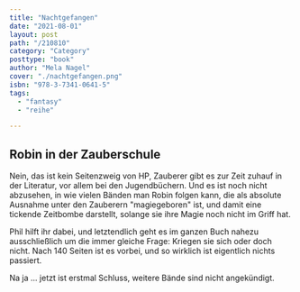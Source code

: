 ```yaml
---
title: "Nachtgefangen"
date: "2021-08-01"
layout: post
path: "/210810"
category: "Category"
posttype: "book"
author: "Mela Nagel"
cover: "./nachtgefangen.png"
isbn: "978-3-7341-0641-5"
tags:
  - "fantasy"
  - "reihe"

---
```

## Robin in der Zauberschule

Nein, das ist kein Seitenzweig von HP, Zauberer gibt es zur Zeit zuhauf in der Literatur, vor allem bei den Jugendbüchern. Und es ist noch nicht abzusehen, in wie vielen Bänden man Robin folgen kann, die als absolute Ausnahme unter den Zauberern "magiegeboren" ist, und damit eine tickende Zeitbombe darstellt, solange sie ihre Magie noch nicht im Griff hat.

Phil hilft ihr dabei, und letztendlich geht es im ganzen Buch nahezu ausschließlich um die immer gleiche Frage: Kriegen sie sich oder doch nicht. Nach 140 Seiten ist es vorbei, und so wirklich ist eigentlich nichts passiert.

Na ja ... jetzt ist erstmal Schluss, weitere Bände sind nicht angekündigt.